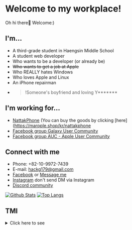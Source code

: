 # Welcome to my workplace!
Oh hi there👋 Welcome:)

## I'm...
- A third-grade student in Haengsin Middle School
- A student web developer
- Who wants to be a developer (or already be)
- ~~Who wants to get a job at Apple~~
- Who REALLY hates Windows
- Who loves Apple and Linux
- An iPhone repairman
- >!Someone's boyfriend and loving Y*******

## I'm working for...
- [NattakPhone](https://www.facebook.com/nattakphone)
(You can buy the goods by clicking [here](https://marpple.shop/kr/nattakphone
- [Facebook group Galaxy User Community](https://www.facebook.com/groups/2476308982607493/)
- [Facebook group AUC - Apple User Community](https://www.facebook.com/groups/267173041161551)

## Connect with me
- Phone: +82-10-9972-7439
- E-mail: hackg179@gmail.com
- [Facebook](https://www.facebook.com/makerpotato179/)
or [Message me](https://m.me/makerpotato179)
- [Instagram](https://www.instagram.com/goyangFixKing/)
don't send DM via Instagram
- [Discord community](https://discord.gg/ecsApMn)

[![Github Stats](https://github-readme-stats.vercel.app/api?username=potato179&count_private=true&show_icons=true&hide_border=true&bg_color=00000000&title_color=6bedd4&icon_color=6bedd4&text_color=389aa1)](https://github.com/potato179)
[![Top Langs](https://github-readme-stats.vercel.app/api/top-langs/?username=potato179&layout=compact&show_icons=true&hide_border=true&bg_color=00000000&title_color=6bedd4&icon_color=6bedd4&text_color=389aa1)](https://github.com/potato179)

## TMI
<details>
  <summary>Click here to see</summary>
  - Gender: Male
  - Birthday: Sep. 14, 2006
  - Height: 172cm or 68 Inch 
  - Weight: 68kg or 137 Pounds
  - Blood Type: B
  - Phone in Use: iPhone 8
</details>
